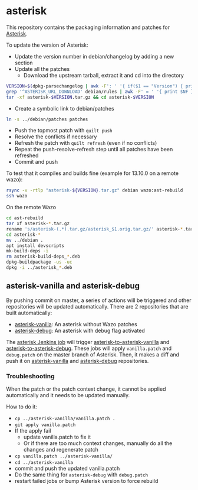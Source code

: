 # asterisk

This repository contains the packaging information and patches for [Asterisk](http://www.asterisk.org/).

To update the version of Asterisk:

* Update the version number in debian/changelog by adding a new section
* Update all the patches
  * Download the upstream tarball, extract it and cd into the directory

```sh
VERSION=$(dpkg-parsechangelog | awk -F': ' '{ if($1 == "Version") { print $NF } }' | sed -ne 's/^\(\([0-9]\+\):\)\?\(.*\)-.*/\3/p')
grep '^ASTERISK_URL_DOWNLOAD' debian/rules | awk -F' = ' '{ print $NF }' | sed -n "s/\${VER}/$VERSION/p" | xargs wget
tar -xf asterisk-$VERSION.tar.gz && cd asterisk-$VERSION
```
  * Create a symbolic link to debian/patches

```sh
ln -s ../debian/patches patches
```

  * Push the topmost patch with `quilt push`
  * Resolve the conflicts if necessary
  * Refresh the patch with `quilt refresh` (even if no conflicts)
  * Repeat the push-resolve-refresh step until all patches have been refreshed
* Commit and push

To test that it compiles and builds fine (example for 13.10.0 on a remote wazo):

```sh
rsync -v -rtlp "asterisk-${VERSION}.tar.gz" debian wazo:ast-rebuild
ssh wazo
```

On the remote Wazo

```sh
cd ast-rebuild
tar xf asterisk-*.tar.gz
rename 's/asterisk-(.*).tar.gz/asterisk_$1.orig.tar.gz/' asterisk-*.tar.gz
cd asterisk-*
mv ../debian .
apt install devscripts
mk-build-deps -i
rm asterisk-build-deps_*.deb
dpkg-buildpackage -us -uc
dpkg -i ../asterisk_*.deb
```

## asterisk-vanilla and asterisk-debug

By pushing commit on master, a series of actions will be triggered and other
repositories will be updated automatically. There are 2 repositories that are
built automatically:

  * [asterisk-vanilla][github-asterisk-vanilla]: An asterisk without Wazo patches
  * [asterisk-debug][github-asterisk-vanilla]: An asterisk with debug flag activated

The [asterisk Jenkins job](https://jenkins.wazo.community/job/asterisk) will trigger
[asterisk-to-asterisk-vanilla](https://jenkins.wazo.community/job/asterisk-to-asterisk-vanilla/) and
[asterisk-to-asterisk-debug](https://jenkins.wazo.community/job/asterisk-to-asterisk-debug/).
These jobs will apply `vanilla.patch` and `debug.patch` on the master branch of Asterisk.
Then, it makes a diff and push it on [asterisk-vanilla][github-asterisk-vanilla] and
[asterisk-debug][github-asterisk-debug] repositories.


### Troubleshooting

When the patch or the patch context change, it cannot be applied automatically
and it needs to be updated manually.

How to do it:

* `cp ../asterisk-vanilla/vanilla.patch .`
* `git apply vanilla.patch`
* If the apply fail
  * update vanilla.patch to fix it
  * Or if there are too much context changes, manually do all the changes and regenerate patch
* `cp vanilla.patch ../asterisk-vanilla/`
* `cd ../asterisk-vanilla`
* commit and push the updated vanilla.patch
* Do the same thing for `asterisk-debug` with `debug.patch`
* restart failed jobs or bump Asterisk version to force rebuild

[github-asterisk-vanilla]: https://github.com/wazo-platform/asterisk-vanilla
[github-asterisk-debug]: https://github.com/wazo-platform/asterisk-debug
